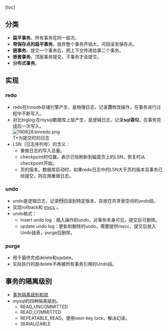 [toc]
## 分类 ##
- **扁平事务**。所有事务在同一层次。
- **带保存点的扁平事务**。放弃整个事务开销大，可回滚至保存点。
- **链事务**。提交一个事务后，把上下文传递给第二个事务。
- **嵌套事务**。顶层事务提交，子事务才会提交。
- **分布式事务**。

## 实现 ##
### redo ###
- redo在Innodb存储引擎产生，是物理日志，记录**页**修改操作，在事务进行过程中不断写入。
- 对比biglog:在mysql数据库上层产生，是逻辑日志，记录**sql语句**，在事务完成后一次写入。<br>![190828.binredo.png](https://img-blog.csdnimg.cn/20190828112002269.png)<br> T*为提交时的日志
- LSN（日志序列号）的含义：
  - 重做日志的写入总量。
  - checkpoint的位置。表示已经刷新到磁盘页上的LSN，恢复时从checkpoint开始。
  - 页的版本。数据库启动时，如果redo日志中的LSN大于页的版本且事务已经提交，则应用重做日志。

### undo ###
- undo是逻辑日志，记录**行**回滚到特定版本，存放在共享表空间的undo段。
- 实现rollback和 [mvcc](https://blog.csdn.net/qq_40369829/article/details/91359489) 。
- undo格式：
  - insert undo log：插入操作的undo，对事务本身可见，提交后可删除。
  - update undo log：更新和删除的undo，需要提供mvcc，提交后放入Undo链表，purge后删除。

### purge ###
- 用于最终完成delete和update。
- 实际执行的是delete不再被所有事务引用的Undo段。

## 事务的隔离级别 ##
- [事务隔离级别和锁](https://blog.csdn.net/qq_40369829/article/details/79361814)
- mysql的四种隔离级别。
  - READ_UNCOMMITTED
  - READ_COMMITTED
  - REPEATABLE_READ。使用next-key lock，解决幻读。
  - SERIALIZABLE